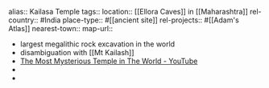 alias:: Kailasa Temple
tags::
location:: [[Ellora Caves]] in [[Maharashtra]]
rel-country:: #India
place-type:: #[[ancient site]]
rel-projects:: #[[Adam's Atlas]]
nearest-town::
map-url::

- largest megalithic rock excavation in the world
- disambiguation with [[Mt Kailash]]
- [The Most Mysterious Temple in The World - YouTube](https://www.youtube.com/watch?v=VPbQPi1YMBA)
-
-
